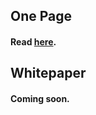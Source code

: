 ## One Page

#### Read [here](http://cyberdrop.ai/One_Page_cyberDrop.pdf).

## Whitepaper

#### Coming soon.
